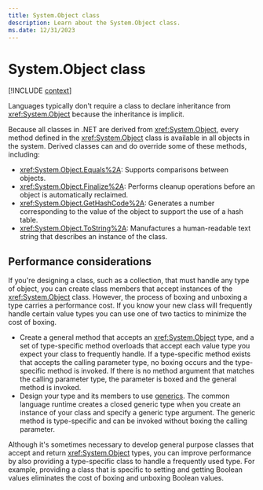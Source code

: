 ```yaml
---
title: System.Object class
description: Learn about the System.Object class.
ms.date: 12/31/2023
---
```

# System.Object class

[!INCLUDE [context](includes/context.md)]

Languages typically don't require a class to declare inheritance from <xref:System.Object> because the inheritance is implicit.

Because all classes in .NET are derived from <xref:System.Object>, every method defined in the <xref:System.Object> class is available in all objects in the system. Derived classes can and do override some of these methods, including:

- <xref:System.Object.Equals%2A>: Supports comparisons between objects.
- <xref:System.Object.Finalize%2A>: Performs cleanup operations before an object is automatically reclaimed.
- <xref:System.Object.GetHashCode%2A>: Generates a number corresponding to the value of the object to support the use of a hash table.
- <xref:System.Object.ToString%2A>: Manufactures a human-readable text string that describes an instance of the class.

## Performance considerations

If you're designing a class, such as a collection, that must handle any type of object, you can create class members that accept instances of the <xref:System.Object> class. However, the process of boxing and unboxing a type carries a performance cost. If you know your new class will frequently handle certain value types you can use one of two tactics to minimize the cost of boxing.

- Create a general method that accepts an <xref:System.Object> type, and a set of type-specific method overloads that accept each value type you expect your class to frequently handle. If a type-specific method exists that accepts the calling parameter type, no boxing occurs and the type-specific method is invoked. If there is no method argument that matches the calling parameter type, the parameter is boxed and the general method is invoked.
- Design your type and its members to use [generics](../../standard/generics.md). The common language runtime creates a closed generic type when you create an instance of your class and specify a generic type argument. The generic method is type-specific and can be invoked without boxing the calling parameter.

Although it's sometimes necessary to develop general purpose classes that accept and return <xref:System.Object> types, you can improve performance by also providing a type-specific class to handle a frequently used type. For example, providing a class that is specific to setting and getting Boolean values eliminates the cost of boxing and unboxing Boolean values.
